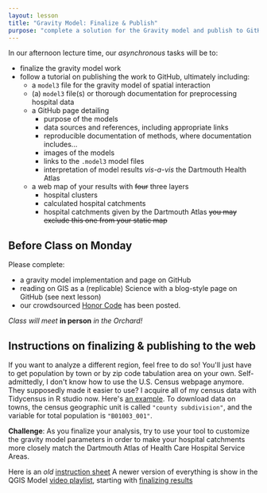 ```yaml
---
layout: lesson
title: "Gravity Model: Finalize & Publish"
purpose: "complete a solution for the Gravity model and publish to GitHub"
---
```


In our afternoon lecture time, our *asynchronous* tasks will be to:

- finalize the gravity model work
- follow a tutorial on publishing the work to GitHub, ultimately including:
  - a `model3` file for the gravity model of spatial interaction
  - (a) `model3` file(s) or thorough documentation for preprocessing hospital data
  - a GitHub page detailing
    - purpose of the models
    - data sources and references, including appropriate links
    - reproducible documentation of methods, where documentation includes...
    - images of the models
    - links to the `.model3` model files
    - interpretation of model results *vis-a-vis* the Dartmouth Health Atlas
  - a web map of your results with ~~four~~ three layers
    - hospital clusters
    - calculated hospital catchments
    - hospital catchments given by the Dartmouth Atlas ~~you may exclude this one from your static map~~ 

## Before Class on Monday

Please complete:
- a gravity model implementation and page on GitHub
- reading on GIS as a (replicable) Science with a blog-style page on GitHub (see next lesson)
- our crowdsourced [Honor Code](00c_honorcode.html) has been posted.

*Class will meet* **in person** *in the Orchard!*

## Instructions on finalizing & publishing to the web

If you want to analyze a different region, feel free to do so! You'll just have to get population by town or by zip code tabulation area on your own. Self-admittedly, I don't know how to use the U.S. Census webpage anymore. They supposedly made it easier to use? I acquire all of my census data with Tidycensus in R studio now. Here's [an example](https://github.com/GIS4DEV/USCensus). To download data on towns, the census geographic unit is called `"county subdivision"`, and the variable for total population is `"B01003_001"`.

**Challenge**: As you finalize your analysis, try to use your tool to customize the gravity model parameters in order to make your hospital catchments more closely match the Dartmouth Atlas of Health Care Hospital Service Areas.

Here is an *old* [instruction sheet](assets/qgis2web.pdf)
A newer version of everything is show in the QGIS Model [video playlist](https://midd.hosted.panopto.com/Panopto/Pages/Sessions/List.aspx?folderID=324cb720-6901-48e2-b57a-acdf014ab826), starting with [finalizing results](https://midd.hosted.panopto.com/Panopto/Pages/Viewer.aspx?id=7e55c4d2-8072-4049-bb9d-ace201042448)
